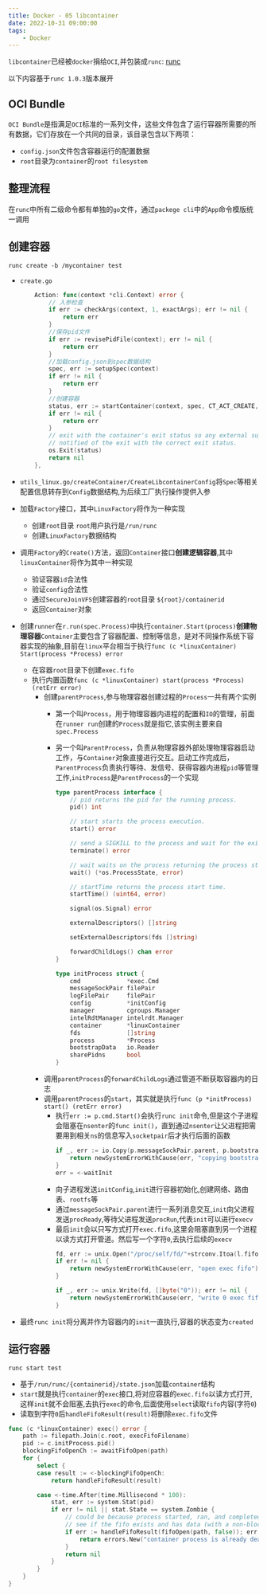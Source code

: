 ```yaml
---
title: Docker - 05 libcontainer
date: 2022-10-31 09:00:00
tags:
    - Docker
---
```


`libcontainer`已经被`docker`捐给`OCI`,并包装成`runc`:
[runc](https://github.com/opencontainers/runc)

以下内容基于`runc 1.0.3`版本展开

## OCI Bundle
`OCI Bundle`是指满足`OCI`标准的一系列文件，这些文件包含了运行容器所需要的所有数据，它们存放在一个共同的目录，该目录包含以下两项：
- `config.json`文件包含容器运行的配置数据
- `root`目录为`container`的`root filesystem`

## 整理流程
在`runc`中所有二级命令都有单独的`go`文件，通过`packege cli`中的`App`命令模版统一调用


## 创建容器
`runc create -b /mycontainer test`

- `create.go`
    ```go
	    Action: func(context *cli.Context) error {
            // 入参检查
		    if err := checkArgs(context, 1, exactArgs); err != nil {
			    return err
		    }
            //保存pid文件
		    if err := revisePidFile(context); err != nil {
			    return err
		    }
            //加载config.json到spec数据结构
		    spec, err := setupSpec(context)
		    if err != nil {
			    return err
		    }
            //创建容器
		    status, err := startContainer(context, spec, CT_ACT_CREATE, nil)
		    if err != nil {
			    return err
		    }
		    // exit with the container's exit status so any external supervisor is
		    // notified of the exit with the correct exit status.
		    os.Exit(status)
		    return nil
	    },
    ```
- `utils_linux.go/createContainer/CreateLibcontainerConfig`将`Spec`等相关配置信息转存到`Config`数据结构,为后续工厂执行操作提供入参
- 加载`Factory`接口，其中`LinuxFactory`将作为一种实现
    - 创建`root`目录 `root`用户执行是`/run/runc`
    - 创建`LinuxFactory`数据结构
- 调用`Factory`的`Create()`方法，返回`Container`接口**创建逻辑容器**,其中`linuxContainer`将作为其中一种实现
    - 验证容器`id`合法性
    - 验证`config`合法性
    - 通过`SecureJoinVFS`创建容器的`root`目录 `${root}/containerid`
    - 返回`Container`对象
- 创建`runner`在`r.run(spec.Process)`中执行`container.Start(process)`**创建物理容器**`Container`主要包含了容器配置、控制等信息，是对不同操作系统下容器实现的抽象,目前在`linux`平台相当于执行`func (c *linuxContainer) Start(process *Process) error`
    - 在容器`root`目录下创建`exec.fifo`
    - 执行内置函数`func (c *linuxContainer) start(process *Process) (retErr error)`
        - 创建`parentProcess`,参与物理容器创建过程的`Process`一共有两个实例
            - 第一个叫`Process`，用于物理容器内进程的配置和`IO`的管理，前面在`runner run`创建的`Process`就是指它,该实例主要来自`spec.Process`
            - 另一个叫`ParentProcess`，负责从物理容器外部处理物理容器启动工作，与`Container`对象直接进行交互。启动工作完成后，`ParentProcess`负责执行等待、发信号、获得容器内进程`pid`等管理工作,`initProcess`是`ParentProcess`的一个实现

                ```go
                type parentProcess interface {
            	    // pid returns the pid for the running process.
            	    pid() int

            	    // start starts the process execution.
            	    start() error

            	    // send a SIGKILL to the process and wait for the exit.
            	    terminate() error

            	    // wait waits on the process returning the process state.
            	    wait() (*os.ProcessState, error)

            	    // startTime returns the process start time.
            	    startTime() (uint64, error)

            	    signal(os.Signal) error

            	    externalDescriptors() []string

            	    setExternalDescriptors(fds []string)

            	    forwardChildLogs() chan error
                }

                type initProcess struct {
	                cmd             *exec.Cmd
	                messageSockPair filePair
	                logFilePair     filePair
	                config          *initConfig
	                manager         cgroups.Manager
	                intelRdtManager intelrdt.Manager
	                container       *linuxContainer
	                fds             []string
	                process         *Process
	                bootstrapData   io.Reader
	                sharePidns      bool
                }
                ```
        - 调用`parentProcess`的`forwardChildLogs`通过管道不断获取容器内的日志
        - 调用`parentProcess`的`start`，其实就是执行`func (p *initProcess) start() (retErr error)`
			- 执行`err := p.cmd.Start()`会执行`runc init`命令,但是这个子进程会阻塞在`nsenter`的`func init()`，直到通过`nsenter`让父进程把需要用到相关`ns`的信息写入`socketpair`后才执行后面的函数
				```go
				if _, err := io.Copy(p.messageSockPair.parent, p.bootstrapData); err != nil {
					return newSystemErrorWithCause(err, "copying bootstrap data to pipe")
				}
				err = <-waitInit
				```
			- 向子进程发送`initConfig`,`init`进行容器初始化,创建网络、路由表、`rootfs`等
			- 通过`messageSockPair.parent`进行一系列消息交互,`init`向父进程发送`procReady`,等待父进程发送`procRun`,代表`init`可以进行`execv`
			- 最后`init`会以只写方式打开`exec.fifo`,这里会阻塞直到另一个进程以读方式打开管道。然后写一个字符`0`,去执行后续的`execv`
				```go
				fd, err := unix.Open("/proc/self/fd/"+strconv.Itoa(l.fifoFd), unix.O_WRONLY|unix.O_CLOEXEC, 0)
				if err != nil {
					return newSystemErrorWithCause(err, "open exec fifo")
				}

				if _, err := unix.Write(fd, []byte("0")); err != nil {
					return newSystemErrorWithCause(err, "write 0 exec fifo")
				}
				```
	

- 最终`runc init`将分离并作为容器内的`init`一直执行,容器的状态变为`created`

## 运行容器
`runc start test`
- 基于`/run/runc/{containerid}/state.json`加载`container`结构
- `start`就是执行`container`的`exec`接口,将对应容器的`exec.fifo`以读方式打开,这样`init`就不会阻塞,去执行`exec`的命令,后面使用`select`读取`fifo`内容(字符`0`)
- 读取到字符`0`后`handleFifoResult(result)`将删除`exec.fifo`文件

```go
func (c *linuxContainer) exec() error {
	path := filepath.Join(c.root, execFifoFilename)
	pid := c.initProcess.pid()
	blockingFifoOpenCh := awaitFifoOpen(path)
	for {
		select {
		case result := <-blockingFifoOpenCh:
			return handleFifoResult(result)

		case <-time.After(time.Millisecond * 100):
			stat, err := system.Stat(pid)
			if err != nil || stat.State == system.Zombie {
				// could be because process started, ran, and completed between our 100ms timeout and our system.Stat() check.
				// see if the fifo exists and has data (with a non-blocking open, which will succeed if the writing process is complete).
				if err := handleFifoResult(fifoOpen(path, false)); err != nil {
					return errors.New("container process is already dead")
				}
				return nil
			}
		}
	}
}
```